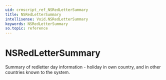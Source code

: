 ```yaml
---
uid: crmscript_ref_NSRedLetterSummary
title: NSRedLetterSummary
intellisense: Void.NSRedLetterSummary
keywords: NSRedLetterSummary
so.topic: reference
---
```


# NSRedLetterSummary

Summary of redletter day information - holiday in own country, and in other countries known to the system.
